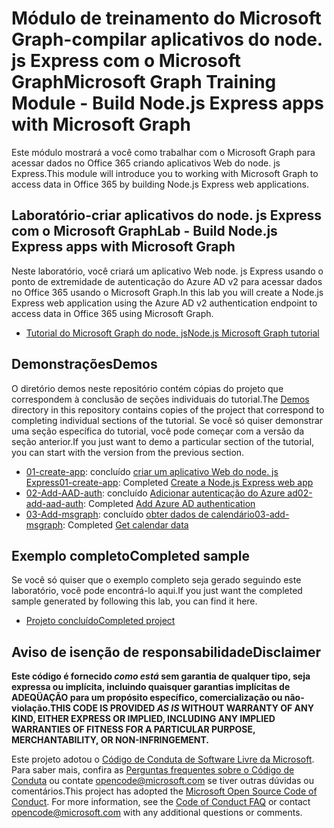 # <a name="microsoft-graph-training-module---build-nodejs-express-apps-with-microsoft-graph"></a><span data-ttu-id="6af02-101">Módulo de treinamento do Microsoft Graph-compilar aplicativos do node. js Express com o Microsoft Graph</span><span class="sxs-lookup"><span data-stu-id="6af02-101">Microsoft Graph Training Module - Build Node.js Express apps with Microsoft Graph</span></span>

<span data-ttu-id="6af02-102">Este módulo mostrará a você como trabalhar com o Microsoft Graph para acessar dados no Office 365 criando aplicativos Web do node. js Express.</span><span class="sxs-lookup"><span data-stu-id="6af02-102">This module will introduce you to working with Microsoft Graph to access data in Office 365 by building Node.js Express web applications.</span></span>

## <a name="lab---build-nodejs-express-apps-with-microsoft-graph"></a><span data-ttu-id="6af02-103">Laboratório-criar aplicativos do node. js Express com o Microsoft Graph</span><span class="sxs-lookup"><span data-stu-id="6af02-103">Lab - Build Node.js Express apps with Microsoft Graph</span></span>

<span data-ttu-id="6af02-104">Neste laboratório, você criará um aplicativo Web node. js Express usando o ponto de extremidade de autenticação do Azure AD v2 para acessar dados no Office 365 usando o Microsoft Graph.</span><span class="sxs-lookup"><span data-stu-id="6af02-104">In this lab you will create a Node.js Express web application using the Azure AD v2 authentication endpoint to access data in Office 365 using Microsoft Graph.</span></span>

- [<span data-ttu-id="6af02-105">Tutorial do Microsoft Graph do node. js</span><span class="sxs-lookup"><span data-stu-id="6af02-105">Node.js Microsoft Graph tutorial</span></span>](https://docs.microsoft.com/graph/training/node-tutorial)

## <a name="demos"></a><span data-ttu-id="6af02-106">Demonstrações</span><span class="sxs-lookup"><span data-stu-id="6af02-106">Demos</span></span>

<span data-ttu-id="6af02-107">O [](./Demos) diretório demos neste repositório contém cópias do projeto que correspondem à conclusão de seções individuais do tutorial.</span><span class="sxs-lookup"><span data-stu-id="6af02-107">The [Demos](./Demos) directory in this repository contains copies of the project that correspond to completing individual sections of the tutorial.</span></span> <span data-ttu-id="6af02-108">Se você só quiser demonstrar uma seção específica do tutorial, você pode começar com a versão da seção anterior.</span><span class="sxs-lookup"><span data-stu-id="6af02-108">If you just want to demo a particular section of the tutorial, you can start with the version from the previous section.</span></span>

- <span data-ttu-id="6af02-109">[01-create-app](Demos/01-create-app): concluído [criar um aplicativo Web do node. js Express](https://docs.microsoft.com/graph/training/node-tutorial?tutorial-step=1)</span><span class="sxs-lookup"><span data-stu-id="6af02-109">[01-create-app](Demos/01-create-app): Completed [Create a Node.js Express web app](https://docs.microsoft.com/graph/training/node-tutorial?tutorial-step=1)</span></span>
- <span data-ttu-id="6af02-110">[02-Add-AAD-auth](Demos/02-add-aad-auth): concluído [Adicionar autenticação do Azure ad](https://docs.microsoft.com/graph/training/node-tutorial?tutorial-step=3)</span><span class="sxs-lookup"><span data-stu-id="6af02-110">[02-add-aad-auth](Demos/02-add-aad-auth): Completed [Add Azure AD authentication](https://docs.microsoft.com/graph/training/node-tutorial?tutorial-step=3)</span></span>
- <span data-ttu-id="6af02-111">[03-Add-msgraph](Demos/03-add-msgraph): concluído [obter dados de calendário](https://docs.microsoft.com/graph/training/node-tutorial?tutorial-step=4)</span><span class="sxs-lookup"><span data-stu-id="6af02-111">[03-add-msgraph](Demos/03-add-msgraph): Completed [Get calendar data](https://docs.microsoft.com/graph/training/node-tutorial?tutorial-step=4)</span></span>

## <a name="completed-sample"></a><span data-ttu-id="6af02-112">Exemplo completo</span><span class="sxs-lookup"><span data-stu-id="6af02-112">Completed sample</span></span>

<span data-ttu-id="6af02-113">Se você só quiser que o exemplo completo seja gerado seguindo este laboratório, você pode encontrá-lo aqui.</span><span class="sxs-lookup"><span data-stu-id="6af02-113">If you just want the completed sample generated by following this lab, you can find it here.</span></span>

- [<span data-ttu-id="6af02-114">Projeto concluído</span><span class="sxs-lookup"><span data-stu-id="6af02-114">Completed project</span></span>](Demos/03-add-msgraph)

## <a name="disclaimer"></a><span data-ttu-id="6af02-115">Aviso de isenção de responsabilidade</span><span class="sxs-lookup"><span data-stu-id="6af02-115">Disclaimer</span></span>

<span data-ttu-id="6af02-116">**Este código é fornecido *como está* sem garantia de qualquer tipo, seja expressa ou implícita, incluindo quaisquer garantias implícitas de ADEQÜAÇÃO para um propósito específico, comercialização ou não-violação.**</span><span class="sxs-lookup"><span data-stu-id="6af02-116">**THIS CODE IS PROVIDED *AS IS* WITHOUT WARRANTY OF ANY KIND, EITHER EXPRESS OR IMPLIED, INCLUDING ANY IMPLIED WARRANTIES OF FITNESS FOR A PARTICULAR PURPOSE, MERCHANTABILITY, OR NON-INFRINGEMENT.**</span></span>

<span data-ttu-id="6af02-p102">Este projeto adotou o [Código de Conduta de Software Livre da Microsoft](https://opensource.microsoft.com/codeofconduct/). Para saber mais, confira as [Perguntas frequentes sobre o Código de Conduta](https://opensource.microsoft.com/codeofconduct/faq/) ou contate [opencode@microsoft.com](mailto:opencode@microsoft.com) se tiver outras dúvidas ou comentários.</span><span class="sxs-lookup"><span data-stu-id="6af02-p102">This project has adopted the [Microsoft Open Source Code of Conduct](https://opensource.microsoft.com/codeofconduct/). For more information, see the [Code of Conduct FAQ](https://opensource.microsoft.com/codeofconduct/faq/) or contact [opencode@microsoft.com](mailto:opencode@microsoft.com) with any additional questions or comments.</span></span>